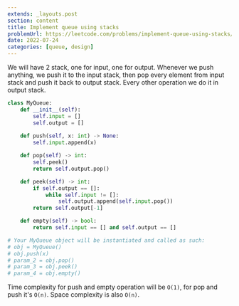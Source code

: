 ```yaml
---
extends: _layouts.post
section: content
title: Implement queue using stacks
problemUrl: https://leetcode.com/problems/implement-queue-using-stacks/
date: 2022-07-24
categories: [queue, design]
---
```


We will have 2 stack, one for input, one for output. Whenever we push anything, we push it to the input stack, then pop every element from input stack and push it back to output stack. Every other operation we do it in output stack. 

```python
class MyQueue:
    def __init__(self):
        self.input = []
        self.output = []
        
    def push(self, x: int) -> None:
        self.input.append(x)

    def pop(self) -> int:
        self.peek()
        return self.output.pop()

    def peek(self) -> int:
        if self.output == []:
            while self.input != []:
                self.output.append(self.input.pop())
        return self.output[-1]

    def empty(self) -> bool:
        return self.input == [] and self.output == []

# Your MyQueue object will be instantiated and called as such:
# obj = MyQueue()
# obj.push(x)
# param_2 = obj.pop()
# param_3 = obj.peek()
# param_4 = obj.empty()
```

Time complexity for push and empty operation will be `O(1)`, for pop and push it's `O(n)`. Space complexity is also `O(n)`.